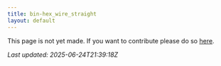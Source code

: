 ```yaml
---
title: bin-hex_wire_straight
layout: default
---
```


This page is not yet made. If you want to contribute please do so [here](https://github.com/CrazyH2/Bigstone/blob/wiki/components/bin-hex_wire_straight.md).

_Last updated: 2025-06-24T21:39:18Z_

